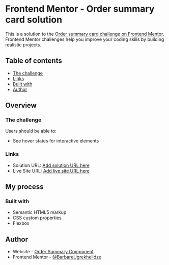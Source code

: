 # Frontend Mentor - Order summary card solution

This is a solution to the [Order summary card challenge on Frontend Mentor](https://github.com/BarbareUgrekhelidze/Order-Summary-Component.git). Frontend Mentor challenges help you improve your coding skills by building realistic projects. 

## Table of contents

  - [The challenge](#the-challenge)
  - [Links](#links)
  - [Built with](#built-with)
- [Author](#author)

## Overview

### The challenge

Users should be able to:

- See hover states for interactive elements

### Links

- Solution URL: [Add solution URL here](https://github.com/BarbareUgrekhelidze/Order-Summary-Component.git)
- Live Site URL: [Add live site URL here](https://BarbareUgrekhelidze.github.io/Order-Summary-Component/)

## My process

### Built with

- Semantic HTML5 markup
- CSS custom properties
- Flexbox

## Author

- Website - [Order Summary Component](https://BarbareUgrekhelidze.github.io/Order-Summary-Component/)
- Frontend Mentor - [@BarbareUgrekhelidze](https://www.frontendmentor.io/profile/barbare999)
